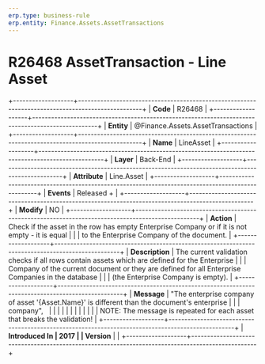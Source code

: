 ```yaml
---
erp.type: business-rule
erp.entity: Finance.Assets.AssetTransactions
---
```


# R26468 AssetTransaction - Line Asset
+-------------------+--------------------------------------------------------------------------------------------------+
| **Code**          | R26468                                                                                           |
+-------------------+--------------------------------------------------------------------------------------------------+
| **Entity**        | @Finance.Assets.AssetTransactions                                                                                 |
+-------------------+--------------------------------------------------------------------------------------------------+
| **Name**          | LineAsset                                                                                        |
+-------------------+--------------------------------------------------------------------------------------------------+
| **Layer**         | Back-End                                                                                         |
+-------------------+--------------------------------------------------------------------------------------------------+
| **Attribute**     | Line.Asset                                                                                       |
+-------------------+--------------------------------------------------------------------------------------------------+
| **Events**        | Released +                                                                                       |
+-------------------+--------------------------------------------------------------------------------------------------+
| **Modify**        | NO                                                                                               |
+-------------------+--------------------------------------------------------------------------------------------------+
| **Action**        | Check if the asset in the row has empty Enterprise Company or if it is not empty - it is equal   |
|                   | to the Enterprise Company of the document.                                                       |
+-------------------+--------------------------------------------------------------------------------------------------+
| **Description**   | The current validation checks if all rows contain assets which are defined for the Enterprise    |
|                   | Company of the current document or they are defined for all Enterprise Companies in the database |
|                   | (the Enterprise Company is empty).                                                               |
+-------------------+--------------------------------------------------------------------------------------------------+
| **Message**       | \"The enterprise company of asset \'{Asset.Name}\' is different than the document\'s enterprise  |
|                   | company\",                                                                                       |
|                   |                                                                                                  |
|                   |                                                                                                  |
|                   |                                                                                                  |
|                   | NOTE: The message is repeated for each asset that breaks the validation!                         |
+-------------------+--------------------------------------------------------------------------------------------------+
| **Introduced In   | 2017                                                                                             |
| Version**         |                                                                                                  |
+-------------------+--------------------------------------------------------------------------------------------------+

  

  

  
